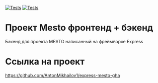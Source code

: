 [![Tests](../../actions/workflows/tests-13-sprint.yml/badge.svg)](../../actions/workflows/tests-13-sprint.yml) [![Tests](../../actions/workflows/tests-14-sprint.yml/badge.svg)](../../actions/workflows/tests-14-sprint.yml)
# Проект Mesto фронтенд + бэкенд

Бэкенд для проекта MESTO написанный на фреймворке Express

# Ссылка на проект

https://github.com/AntonMikhailov1/express-mesto-gha

